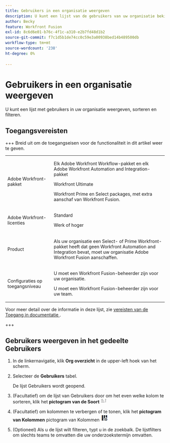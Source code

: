 ```yaml
---
title: Gebruikers in een organisatie weergeven
description: U kunt een lijst van de gebruikers van uw organisatie bekijken
author: Becky
feature: Workfront Fusion
exl-id: 8c6d6e01-b76c-4f1c-a310-e2b7fd48d1b2
source-git-commit: f7c1d5b1de74cc0c59e3a00938bed14b489500db
workflow-type: tm+mt
source-wordcount: '238'
ht-degree: 0%

---
```


# Gebruikers in een organisatie weergeven

U kunt een lijst met gebruikers in uw organisatie weergeven, sorteren en filteren.

## Toegangsvereisten

+++ Breid uit om de toegangseisen voor de functionaliteit in dit artikel weer te geven.

<table style="table-layout:auto">
 <col> 
 <col> 
 <tbody> 
  <tr> 
   <td role="rowheader">Adobe Workfront-pakket</td> 
   <td> <p>Elk Adobe Workfront Workflow-pakket en elk Adobe Workfront Automation and Integration-pakket</p><p>Workfront Ultimate</p><p>Workfront Prime en Select packages, met extra aanschaf van Workfront Fusion.</p> </td> 
  </tr> 
  <tr data-mc-conditions=""> 
   <td role="rowheader">Adobe Workfront-licenties</td> 
   <td> <p>Standard</p><p>Werk of hoger</p> </td> 
  </tr> 
  <tr> 
   <td role="rowheader">Product</td> 
   <td>
   <p>Als uw organisatie een Select- of Prime Workfront-pakket heeft dat geen Workfront Automation and Integration bevat, moet uw organisatie Adobe Workfront Fusion aanschaffen.</li></ul>
   </td> 
  </tr>
  <tr data-mc-conditions=""> 
   <td role="rowheader">Configuraties op toegangsniveau</td> 
   <td> 
     <p>U moet een Workfront Fusion-beheerder zijn voor uw organisatie.</p>
     <p>U moet een Workfront Fusion-beheerder zijn voor uw team.</p>
   </td> 
  </tr> 
 </tbody> 
</table>

Voor meer detail over de informatie in deze lijst, zie [&#x200B; vereisten van de Toegang in documentatie &#x200B;](/help/workfront-fusion/references/licenses-and-roles/access-level-requirements-in-documentation.md).

+++

## Gebruikers weergeven in het gedeelte Gebruikers

1. In de linkernavigatie, klik **Org overzicht** in de upper-left hoek van het scherm.
1. Selecteer de **Gebruikers** tabel.

   De lijst Gebruikers wordt geopend.

1. (Facultatief) om de lijst van Gebruikers door om het even welke kolom te sorteren, klik het **pictogram van de Soort** ![&#x200B; voor die kolom.](assets/sort-icon.png)
1. (Facultatief) om kolommen te verbergen of te tonen, klik het **pictogram van Kolommen** pictogram van Kolommen ![&#x200B; dichtbij de hoger-juiste hoek van de lijst, dan toelaten of onbruikbaar maken kolommen.](assets/columns-icon.png)
1. (Optioneel) Als u de lijst wilt filteren, typt u in de zoekbalk. De lijstfilters om slechts teams te omvatten die uw onderzoekstermijn omvatten.
